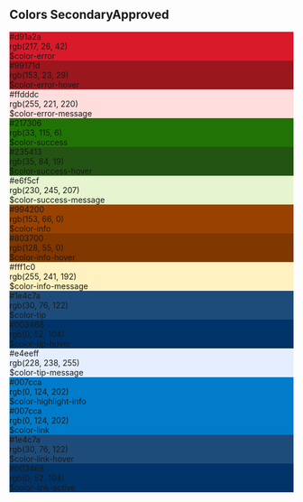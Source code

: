 <h2>Colors Secondary<span class="status approved">Approved</span></h2>
<div class="ndpl-component__colors ndpl-cf">
<div class="ndpl-component__color-container">
<div class="ndpl-component__color" style="background-color: rgb(217, 26, 42);">
<div>
#d91a2a<br>rgb(217, 26, 42)<br>$color-error
</div>
</div>
</div><div class="ndpl-component__color-container">
<div class="ndpl-component__color" style="background-color: rgb(153, 23, 29);">
<div>
#99171d<br>rgb(153, 23, 29)<br>$color-error-hover
</div>
</div>
</div><div class="ndpl-component__color-container">
<div class="ndpl-component__color" style="background-color: rgb(255, 221, 220);">
<div class="ndpl-dark-text">
#ffdddc<br>rgb(255, 221, 220)<br>$color-error-message
</div>
</div>
</div><div class="ndpl-component__color-container">
<div class="ndpl-component__color" style="background-color: rgb(33, 115, 6);">
<div>
#217306<br>rgb(33, 115, 6)<br>$color-success
</div>
</div>
</div><div class="ndpl-component__color-container">
<div class="ndpl-component__color" style="background-color: rgb(35, 84, 19);">
<div>
#235413<br>rgb(35, 84, 19)<br>$color-success-hover
</div>
</div>
</div><div class="ndpl-component__color-container">
<div class="ndpl-component__color" style="background-color: rgb(230, 245, 207);">
<div class="ndpl-dark-text">
#e6f5cf<br>rgb(230, 245, 207)<br>$color-success-message
</div>
</div>
</div><div class="ndpl-component__color-container">
<div class="ndpl-component__color" style="background-color: rgb(153, 66, 0);">
<div>
#994200<br>rgb(153, 66, 0)<br>$color-info
</div>
</div>
</div><div class="ndpl-component__color-container">
<div class="ndpl-component__color" style="background-color: rgb(128, 55, 0);">
<div>
#803700<br>rgb(128, 55, 0)<br>$color-info-hover
</div>
</div>
</div><div class="ndpl-component__color-container">
<div class="ndpl-component__color" style="background-color: rgb(255, 241, 192);">
<div class="ndpl-dark-text">
#fff1c0<br>rgb(255, 241, 192)<br>$color-info-message
</div>
</div>
</div><div class="ndpl-component__color-container">
<div class="ndpl-component__color" style="background-color: rgb(30, 76, 122);">
<div>
#1e4c7a<br>rgb(30, 76, 122)<br>$color-tip
</div>
</div>
</div><div class="ndpl-component__color-container">
<div class="ndpl-component__color" style="background-color: rgb(0, 52, 104);">
<div>
#003468<br>rgb(0, 52, 104)<br>$color-tip-hover
</div>
</div>
</div><div class="ndpl-component__color-container">
<div class="ndpl-component__color" style="background-color: rgb(228, 238, 255);">
<div class="ndpl-dark-text">
#e4eeff<br>rgb(228, 238, 255)<br>$color-tip-message
</div>
</div>
</div><div class="ndpl-component__color-container">
<div class="ndpl-component__color" style="background-color: rgb(0, 124, 202);">
<div>
#007cca<br>rgb(0, 124, 202)<br>$color-highlight-info
</div>
</div>
</div><div class="ndpl-component__color-container">
<div class="ndpl-component__color" style="background-color: rgb(0, 124, 202);">
<div>
#007cca<br>rgb(0, 124, 202)<br>$color-link
</div>
</div>
</div><div class="ndpl-component__color-container">
<div class="ndpl-component__color" style="background-color: rgb(30, 76, 122);">
<div>
#1e4c7a<br>rgb(30, 76, 122)<br>$color-link-hover
</div>
</div>
</div><div class="ndpl-component__color-container">
<div class="ndpl-component__color" style="background-color: rgb(0, 52, 104);">
<div>
#003468<br>rgb(0, 52, 104)<br>$color-link-active
</div>
</div>
</div>
</div>
